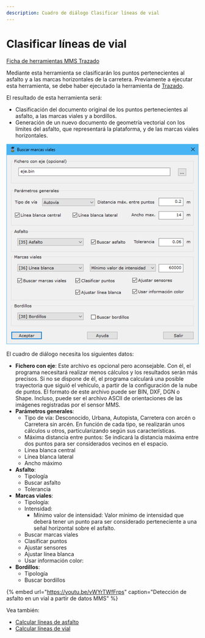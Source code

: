 ```yaml
---
description: Cuadro de diálogo Clasificar líneas de vial
---
```


# Clasificar líneas de vial

[Ficha de herramientas MMS Trazado](./)

Mediante esta herramienta se clasificarán los puntos pertenecientes al asfalto y a las marcas horizontales de la carretera. Previamente a ejecutar esta herramienta, se debe haber ejecutado la herramienta de [Trazado](clasificar-suelo-de-trazado.md).

El resultado de esta herramienta será:

* Clasificación del documento original de los puntos pertenecientes al asfalto, a las marcas viales y a bordillos.
* Generación de un nuevo documento de geometría vectorial con los límites del asfalto, que representará la plataforma, y de las marcas viales horizontales.

![Cuadro de di&#xE1;logo para clasificar asfalto y marcas viales](../../../.gitbook/assets/image%20%2821%29.png)

El cuadro de diálogo necesita los siguientes datos:

* **Fichero con eje**: Este archivo es opcional pero aconsejable. Con él, el programa necesitará realizar menos cálculos y los resultados serán más precisos. Si no se dispone de él, el programa calculará una posible trayectoria que siguió el vehículo, a partir de la configuración de la nube de puntos. El formato de este archivo puede ser BIN, DXF, DGN o Shape. Incluso, puede ser el archivo ASCII de orientaciones de las imágenes registradas por el sensor MMS.
* **Parámetros generales**:
  * Tipo de vía: Desconocido, Urbana, Autopista, Carretera con arcén o Carretera sin arcén. En función de cada tipo, se realizarán unos cálculos u otros, particularizando según sus características.
  * Máxima distancia entre puntos: Se indicará la distancia máxima entre dos puntos para ser considerados vecinos en el espacio.
  * Línea blanca central
  * Línea blanca lateral
  * Ancho máximo
* **Asfalto**:
  * Tipología
  * Buscar asfalto
  * Tolerancia
* **Marcas viales**:
  * Tipología:
  * Intensidad:
    * Mínimo valor de intensidad: Valor mínimo de intensidad que deberá tener un punto para ser considerado perteneciente a una señal horizontal sobre el asfalto.
  * Buscar marcas viales
  * Clasificar puntos
  * Ajustar sensores
  * Ajustar línea blanca
  * Usar información color:
* **Bordillos**:
  * Tipología
  * Buscar bordillos

{% embed url="https://youtu.be/vWYrTWfFrps" caption="Detección de asfalto en un vial a partir de datos MMS" %}

Vea también:‌

* [Calcular líneas de asfalto](../editar-objetos/calcular-limite-de-asfalto.md)
* [Calcular líneas de vial](../editar-objetos/calcular-lineas-de-vial.md)

